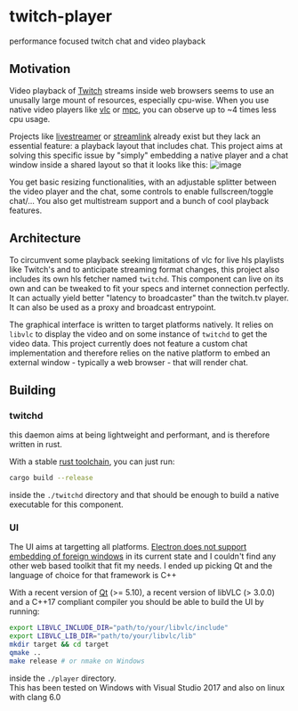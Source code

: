 # twitch-player
performance focused twitch chat and video playback

## Motivation
Video playback of [Twitch](https://twitch.tv) streams inside web browsers seems to use an unusally large mount of resources, especially cpu-wise.
When you use native video players like [vlc](https://www.videolan.org/vlc/index.html) or [mpc](https://mpc-hc.org/), you can observe up to ~4 times less cpu usage.

Projects like [livestreamer](https://github.com/chrippa/livestreamer/releases) or [streamlink](https://github.com/streamlink/streamlink-twitch-gui) already exist but they lack an essential feature: a playback layout that includes chat.
This project aims at solving this specific issue by "simply" embedding a native player and a chat window inside a shared layout so that it looks like this:
![image](https://user-images.githubusercontent.com/2079561/41498552-b31a451c-7170-11e8-8b72-fb8f36bac433.png)

You get basic resizing functionalities, with an adjustable splitter between the video player and the chat, some controls to enable fullscreen/toggle chat/...
You also get multistream support and a bunch of cool playback features.

## Architecture
To circumvent some playback seeking limitations of vlc for live hls playlists like Twitch's and to anticipate streaming format changes, this project also includes its own hls fetcher named `twitchd`.
This component can live on its own and can be tweaked to fit your specs and internet connection perfectly. It can actually yield better "latency to broadcaster" than the twitch.tv player. It can also be used as a proxy and broadcast entrypoint.

The graphical interface is written to target platforms natively. It relies on `libvlc` to display the video and on some instance of `twitchd` to get the video data.
This project currently does not feature a custom chat implementation and therefore relies on the native platform to embed an external window - typically a web browser - that will render chat.

## Building

### twitchd
this daemon aims at being lightweight and performant, and is therefore written in rust.

With a stable [rust toolchain](https://www.rustup.rs/), you can just run:
```sh
cargo build --release
```
inside the `./twitchd` directory and that should be enough to build a native executable for this component.

### UI

The UI aims at targetting all platforms. [Electron does not support embedding of foreign windows](https://github.com/electron/electron/issues/10547) in its current state and I couldn't find any other web based toolkit that fit my needs. I ended up picking Qt and the language of choice for that framework is C++

With a recent version of [Qt](https://www.qt.io/download) (>= 5.10), a recent version of libVLC (> 3.0.0) and a C++17 compliant compiler you should be able to build the UI by running:
```sh
export LIBVLC_INCLUDE_DIR="path/to/your/libvlc/include"
export LIBVLC_LIB_DIR="path/to/your/libvlc/lib"
mkdir target && cd target
qmake ..
make release # or nmake on Windows
```
inside the `./player` directory.  
This has been tested on Windows with Visual Studio 2017 and also on linux with clang 6.0
